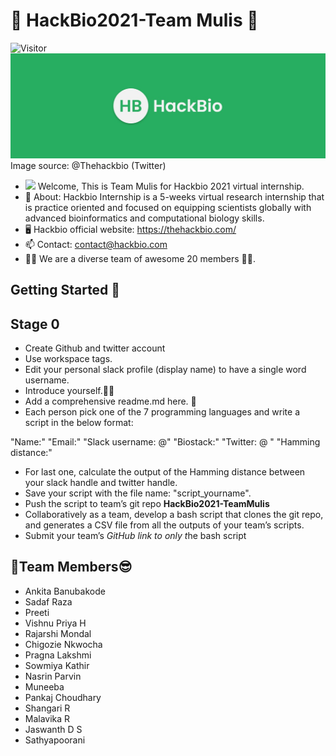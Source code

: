 # :stars: **HackBio2021-Team Mulis** :stars:
   ![Visitor](https://visitor-badge.laobi.icu/badge?page_id=pragnapcu.HackBio2021-TeamMulis)
   ![HackBio](image.jfif) <br>
   Image source: @Thehackbio (Twitter)
- <img src="https://raw.githubusercontent.com/MartinHeinz/MartinHeinz/master/wave.gif" width="40px"> Welcome, This is Team Mulis for Hackbio 2021 virtual internship.
- 🌱 About: Hackbio Internship is a 5-weeks virtual research internship that is practice oriented and focused on equipping scientists globally with advanced bioinformatics and      computational biology skills.
- :desktop_computer: Hackbio official website: https://thehackbio.com/
- 📫 Contact: contact@hackbio.com
- :man_technologist: We are a diverse team of awesome 20 members 👩‍💻.
<!---
![Top Langs](https://github-readme-stats.vercel.app/api/top-langs/?username=pragnapcu&layout=compact)
--->
## Getting Started :scroll:
## Stage 0
- Create Github and twitter account
- Use workspace tags.
- Edit your personal slack profile (display name) to have a single word username.
- Introduce yourself.:scientist:
- Add a comprehensive readme.md here. :raising_hand:
- Each person pick one of the 7 programming languages and write a script in the below format:

"Name:"
"Email:"
"Slack username: @"
"Biostack:"
"Twitter: @ "
"Hamming distance:"
- For last one, calculate the output of the Hamming distance between your slack handle and twitter handle.
- Save your script with the file name: "script_yourname".
- Push the script to team’s git repo **HackBio2021-TeamMulis**
- Collaboratively as a team, develop a bash script that clones the git repo, and generates a CSV file from all the outputs of your team’s scripts.
- Submit your team’s *_GitHub link to only_ t*he bash script 

## 🤩Team Members😎
- Ankita Banubakode
- Sadaf Raza
- Preeti
- Vishnu Priya H
- Rajarshi Mondal
- Chigozie Nkwocha
- Pragna Lakshmi
- Sowmiya Kathir
- Nasrin Parvin
- Muneeba
- Pankaj Choudhary
- Shangari R
- Malavika R
- Jaswanth D S
- Sathyapoorani


